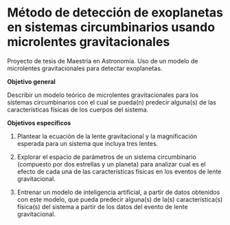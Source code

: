 # Método de detección de exoplanetas en sistemas circumbinarios usando microlentes gravitacionales

Proyecto de tesis de Maestria en Astronomía. Uso de un modelo de microlentes gravitacionales para detectar exoplanetas.


**Objetivo general**

Describir un modelo teórico de microlentes gravitacionales para los sistemas circumbinarios con el cual se pueda(n) predecir alguna(s) de las características físicas de los cuerpos del sistema.

**Objetivos específicos**

1. Plantear la ecuación de la lente gravitacional y la magnificación esperada para un sistema que incluya tres lentes.
   
2. Explorar el espacio de parámetros de un sistema circumbinario (compuesto por dos estrellas y un planeta) para analizar cual es el efecto de cada una de las características físicas en los eventos de lente gravitacional.
   
4. Entrenar un modelo de inteligencia artificial, a partir de datos obtenidos con este modelo, que pueda predecir alguna(s) de la(s) característica(s) física(s) del sistema a partir de los datos del evento de lente gravitacional.
